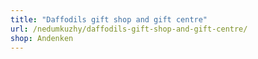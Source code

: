 ```yaml
---
title: "Daffodils gift shop and gift centre"
url: /nedumkuzhy/daffodils-gift-shop-and-gift-centre/
shop: Andenken
---
```

